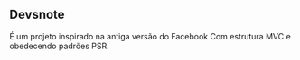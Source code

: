 ## Devsnote
É um projeto inspirado na antiga versão do Facebook
Com estrutura MVC e obedecendo padrões PSR.
